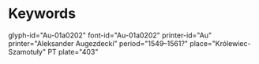 # Keywords
glyph-id="Au-01a0202"
font-id="Au-01a0202"
printer-id="Au"
printer="Aleksander Augezdecki"
period="1549–1561?"
place="Królewiec-Szamotuły"
PT plate="403"
